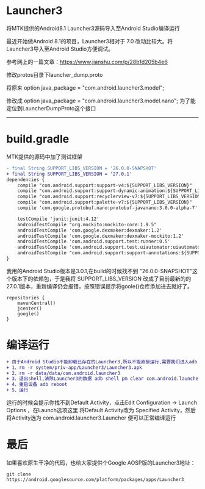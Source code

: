 # Launcher3
将MTK提供的Android8.1 Launcher3源码导入至Android Studio编译运行

最近开始做Android 8.1的项目，Launcher3相对于 7.0 改动比较大。将Launcher3导入至Android Studio方便调试。



参考网上的一篇文章：https://www.jianshu.com/p/28b1d205b4e6

修改protos目录下launcher_dump.proto

将原来  option java_package = "com.android.launcher3.model";

修改成 option java_package = "com.android.launcher3.model.nano";
为了能定位到LauncherDumpProto这个接口

---

# build.gradle
MTK提供的源码中加了测试框架

```diff
- final String SUPPORT_LIBS_VERSION = '26.0.0-SNAPSHOT'
+ final String SUPPORT_LIBS_VERSION = '27.0.1'
dependencies {
    compile "com.android.support:support-v4:${SUPPORT_LIBS_VERSION}"
    compile "com.android.support:support-dynamic-animation:${SUPPORT_LIBS_VERSION}"
    compile "com.android.support:recyclerview-v7:${SUPPORT_LIBS_VERSION}"
    compile "com.android.support:palette-v7:${SUPPORT_LIBS_VERSION}"
    compile 'com.google.protobuf.nano:protobuf-javanano:3.0.0-alpha-7'

    testCompile 'junit:junit:4.12'
    androidTestCompile "org.mockito:mockito-core:1.9.5"
    androidTestCompile 'com.google.dexmaker:dexmaker:1.2'
    androidTestCompile 'com.google.dexmaker:dexmaker-mockito:1.2'
    androidTestCompile 'com.android.support.test:runner:0.5'
    androidTestCompile 'com.android.support.test.uiautomator:uiautomator-v18:2.1.2'
    androidTestCompile "com.android.support:support-annotations:${SUPPORT_LIBS_VERSION}"
}
```

我用的Android Studio版本是3.0.1,在build的时候找不到 "26.0.0-SNAPSHOT"这个版本下的依赖包，于是我将 SUPPORT_LIBS_VERSION 改成了目前最新的的 27.0.1版本，重新编译仍会报错，按照错误提示将goole()仓库添加进去就好了。
```
repositories {
    mavenCentral()
    jcenter()
    google()
}
```

# 编译运行
```diff
+ 由于Android Studio不能卸载已存在的Launcher3,所以不能直接运行,需要我们进入adb shell手动删除以下文件：
+ 1、rm -r system/priv-app/Launcher3/Launcher3.apk  
+ 2、rm -r data/data/com.android.launcher3  
+ 3、退出shell,清除Launcher3的数据 adb shell pm clear com.android.launcher3  
+ 4、重启设备 adb reboot  
+ 5、运行  
```
运行的时候会提示你找不到Default Activity，点击Edit Configuration -> Launch Options ，在Launch选项这里 将Default Activity改为 Specified Activity，然后将Activity选为 com.android.launcher3.Launcher 便可以正常编译运行


# 最后

如果喜欢原生干净的代码，也给大家提供个Google AOSP版的Launcher3地址：  
```
git clone https://android.googlesource.com/platform/packages/apps/Launcher3
```


